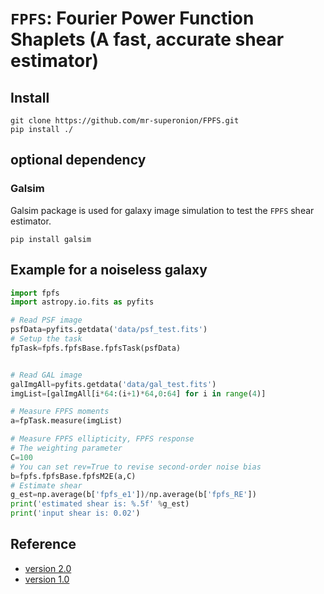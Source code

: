# `FPFS`: Fourier Power Function Shaplets (A fast, accurate shear estimator)

## Install

```shell
git clone https://github.com/mr-superonion/FPFS.git
pip install ./
```

## optional dependency

### Galsim
Galsim package is used for galaxy image simulation
to test the `FPFS` shear estimator.

```shell
pip install galsim
```

## Example for a noiseless galaxy

```python
import fpfs
import astropy.io.fits as pyfits

# Read PSF image
psfData=pyfits.getdata('data/psf_test.fits')
# Setup the task
fpTask=fpfs.fpfsBase.fpfsTask(psfData)


# Read GAL image
galImgAll=pyfits.getdata('data/gal_test.fits')
imgList=[galImgAll[i*64:(i+1)*64,0:64] for i in range(4)]

# Measure FPFS moments
a=fpTask.measure(imgList)

# Measure FPFS ellipticity, FPFS response
# The weighting parameter
C=100
# You can set rev=True to revise second-order noise bias
b=fpfs.fpfsBase.fpfsM2E(a,C)
# Estimate shear
g_est=np.average(b['fpfs_e1'])/np.average(b['fpfs_RE'])
print('estimated shear is: %.5f' %g_est)
print('input shear is: 0.02')
```

## Reference
+ [version 2.0](https://ui.adsabs.harvard.edu/abs/2021arXiv211001214L/abstract)
+ [version 1.0](https://ui.adsabs.harvard.edu/abs/2018MNRAS.481.4445L/abstract)
